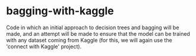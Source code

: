 # bagging-with-kaggle
Code in which an initial approach to decision trees and bagging will be made, and an attempt will be made to ensure that the model can be trained with any dataset coming from Kaggle (for this, we will again use the 'connect with Kaggle' project).
